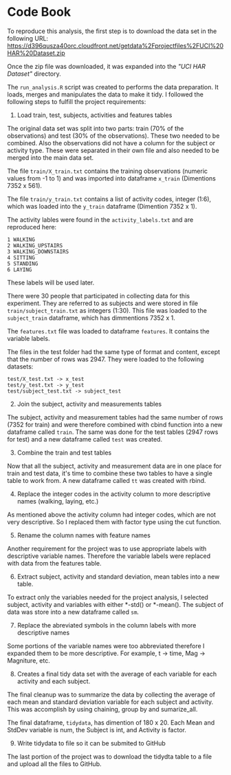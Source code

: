 # Code Book

To reproduce this analysis, the first step is to download the data set in the following URL:
https://d396qusza40orc.cloudfront.net/getdata%2Fprojectfiles%2FUCI%20HAR%20Dataset.zip

Once the zip file was downloaded, it was expanded into the _"UCI HAR Dataset"_ directory.

The `run_analysis.R` script was created to performs the data preparation. It loads, merges and manipulates the data to make it tidy. I followed the following steps to fulfill the project requirements:
1. Load train, test, subjects, activities and features tables

The original data set was split into two parts: train (70% of the observations) and test (30% of the observations). These two needed to be combined. Also the observations did not have a column for the subject or activity type. These were separated in their own file and also needed to be merged into the main data set.

The file `train/X_train.txt` contains the training observations (numeric values from -1 to 1) and was imported into dataframe `x_train` (Dimentions 7352 x 561).

The file `train/y_train.txt` contains a list of activity codes, integer (1:6), which was loaded into the `y_train` dataframe (Dimention 7352 x 1). 

The activity lables were found in the `activity_labels.txt` and are reproduced here:
```
1 WALKING
2 WALKING_UPSTAIRS
3 WALKING_DOWNSTAIRS
4 SITTING
5 STANDING
6 LAYING
```
These labels will be used later.

There were 30 people that participated in collecting data for this experiment. They are referred to as subjects and were stored in file `train/subject_train.txt` as integers (1:30). This file was loaded to the `subject_train` dataframe, which has dimmentions 7352 x 1.

The `features.txt` file was loaded to dataframe `features`. It contains the variable labels.

The files in the test folder had the same type of format and content, except that the number of rows was 2947. They were loaded to the following datasets:
```
test/X_test.txt -> x_test
test/y_test.txt -> y_test
test/subject_test.txt -> subject_test
```

2. Join the subject, activity and measurements tables

The subject, activity and measurement tables had the same number of rows (7352 for train) and were therefore combined with cbind function into a new dataframe called `train`. The same was done for the test tables (2947 rows for test) and a new dataframe called `test` was created.

3. Combine the train and test tables

Now that all the subject, activity and measurement data are in one place for train and test data, it's time to combine these two tables to have a single table to work from. A new dataframe called `tt` was created with rbind.

4. Replace the integer codes in the activity column to more descriptive names (walking, laying, etc.)

As mentioned above the activity column had integer codes, which are not very descriptive. So I replaced them with factor type using the cut function.

5. Rename the column names with feature names

Another requirement for the project was to use appropriate labels with descriptive variable names. Therefore the variable labels were
replaced with data from the features table.

6. Extract subject, activity and standard deviation, mean tables into a new table.

To extract only the variables needed for the project analysis, I selected subject, activity and variables with either *-std() or *-mean(). The subject of data was store into a new dataframe called `sm`.

7. Replace the abreviated symbols in the column labels with more descriptive names

Some portions of the variable names were too abbreviated therefore I expanded them to be more descriptive. For example, t -> time, Mag -> Magniture, etc. 

8. Creates a final tidy data set with the average of each variable for each activity and each subject.

The final cleanup was to summarize the data by collecting the average of each mean and standard deviation variable for each subject and activity. This was accomplish by using chaining, group by and sumarize_all.

The final dataframe, `tidydata`, has dimention of 180 x 20. Each Mean and StdDev variable is num, the Subject is int, and Activity is factor.

9. Write tidydata to file so it can be submited to GitHub

The last portion of the project was to download the tidydta table to a file and upload all the files to GitHub.